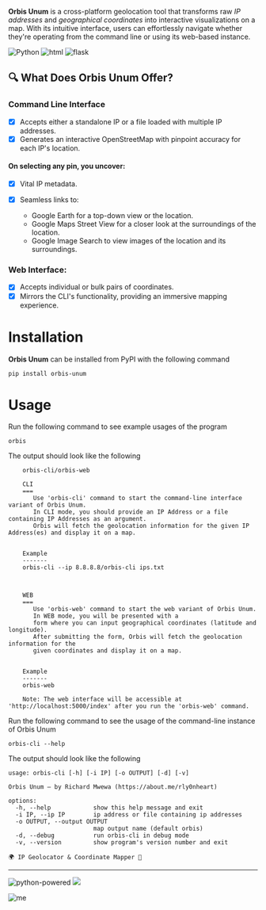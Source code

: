 **Orbis Unum** is a cross-platform geolocation tool that transforms raw *IP addresses* and *geographical coordinates* into interactive visualizations on a map. With its intuitive interface, users can effortlessly navigate whether they're operating from the command line or using its web-based instance.

![Python](https://img.shields.io/badge/Python-14354C?style=flat&logo=python) ![html](https://img.shields.io/badge/HTML-orange?style=flat&logo=html5&logoColor=white) ![flask](https://img.shields.io/badge/Flask-000000?style=flat&logo=flask)

## 🔍 What Does Orbis Unum Offer?
### Command Line Interface
- [x] Accepts either a standalone IP or a file loaded with multiple IP addresses.
- [x] Generates an interactive OpenStreetMap with pinpoint accuracy for each IP's location.
#### On selecting any pin, you uncover:
 - [x] Vital IP metadata.
 - [x] Seamless links to:

    * Google Earth for a top-down view or the location.
    * Google Maps Street View for a closer look at the surroundings of the location.
    * Google Image Search to view images of the location and its surroundings.

### Web Interface:
- [x] Accepts individual or bulk pairs of coordinates.
- [x] Mirrors the CLI's functionality, providing an immersive mapping experience.

# Installation
**Orbis Unum** can be installed from PyPI with the following command
```
pip install orbis-unum
```

# Usage
Run the following command to see example usages of the program
```
orbis
```

The output should look like the following
```
    orbis-cli/orbis-web

    CLI
    ===
       Use 'orbis-cli' command to start the command-line interface variant of Orbis Unum. 
       In CLI mode, you should provide an IP Address or a file containing IP Addresses as an argument. 
       Orbis will fetch the geolocation information for the given IP Address(es) and display it on a map.


    Example
    -------
    orbis-cli --ip 8.8.8.8/orbis-cli ips.txt



    WEB
    ===
       Use 'orbis-web' command to start the web variant of Orbis Unum.
       In WEB mode, you will be presented with a 
       form where you can input geographical coordinates (latitude and longitude).
       After submitting the form, Orbis will fetch the geolocation information for the 
       given coordinates and display it on a map.


    Example
    -------
    orbis-web

    Note: The web interface will be accessible at 'http://localhost:5000/index' after you run the 'orbis-web' command.
```

Run the following command to see the usage of the command-line instance of Orbis Unum
```
orbis-cli --help
```
The output should look like the following
```
usage: orbis-cli [-h] [-i IP] [-o OUTPUT] [-d] [-v]

Orbis Unum — by Richard Mwewa (https://about.me/rly0nheart)

options:
  -h, --help            show this help message and exit
  -i IP, --ip IP        ip address or file containing ip addresses
  -o OUTPUT, --output OUTPUT
                        map output name (default orbis)
  -d, --debug           run orbis-cli in debug mode
  -v, --version         show program's version number and exit

🌍 IP Geolocator & Coordinate Mapper 📍 
```
***
![python-powered](https://github.com/rly0nheart/orbis-unum/assets/74001397/679d6e0f-813b-45aa-bf70-b3f1fa472632)
<a href="https://www.buymeacoffee.com/_rly0nheart"><img src="https://img.buymeacoffee.com/button-api/?text=Buy me a coffee&emoji=&slug=_rly0nheart&button_colour=40DCA5&font_colour=ffffff&font_family=Comic&outline_colour=000000&coffee_colour=FFDD00" /></a>

![me](https://github.com/rly0nheart/orbis-unum/assets/74001397/1b732a1a-ca46-4d1c-b9af-3d6c744cd366)


